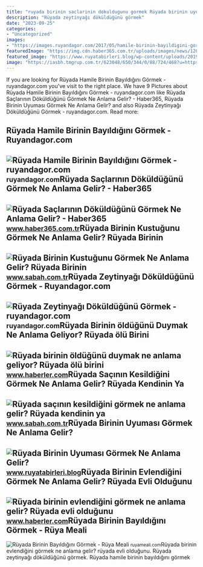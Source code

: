 ```yaml
---
title: "ruyada birinin saclarinin dokuldugunu gormek Rüyada birinin uyuması görmek ne anlama gelir?"
description: "Rüyada zeytinyağı döküldüğünü görmek"
date: "2023-09-25"
categories:
- "Uncategorized"
images:
- "https://images.ruyandagor.com/2017/05/hamile-birinin-bayildigini-gormek-1208.jpg"
featuredImage: "https://img.cdn.haber365.com.tr/uploads/images/news/1200x628-ruyada-saclarinin-dokuldugunu-gormek-ne-anlama-gelir-790.jpg"
featured_image: "https://www.ruyatabirleri.blog/wp-content/uploads/2019/11/ruyada-birinin-uyumasi-gormek.jpg"
image: "https://iasbh.tmgrup.com.tr/623048/650/344/0/88/724/468?u=https://isbh.tmgrup.com.tr/sbh/2021/09/21/ruyada-sacinin-kesildigini-gormek-ne-anlama-gelir-ruyada-saclarinin-kesildigini-gormek-ne-demek-1632207521642.jpg"
---
```


If you are looking for Rüyada Hamile Birinin Bayıldığını Görmek - ruyandagor.com you've visit to the right place. We have 9 Pictures about Rüyada Hamile Birinin Bayıldığını Görmek - ruyandagor.com like Rüyada Saçlarının Döküldüğünü Görmek Ne Anlama Gelir? - Haber365, Rüyada Birinin Uyuması Görmek Ne Anlama Gelir? and also Rüyada Zeytinyağı Döküldüğünü Görmek - ruyandagor.com. Read more:

Rüyada Hamile Birinin Bayıldığını Görmek - Ruyandagor.com
---------------------------------------------------------

 ![Rüyada Hamile Birinin Bayıldığını Görmek - ruyandagor.com](https://images.ruyandagor.com/2017/05/hamile-birinin-bayildigini-gormek-1208.jpg) <small>ruyandagor.com</small>Rüyada Saçlarının Döküldüğünü Görmek Ne Anlama Gelir? - Haber365
----------------------------------------------------------------

 ![Rüyada Saçlarının Döküldüğünü Görmek Ne Anlama Gelir? - Haber365](https://img.cdn.haber365.com.tr/uploads/images/news/1200x628-ruyada-saclarinin-dokuldugunu-gormek-ne-anlama-gelir-790.jpg) <small>www.haber365.com.tr</small>Rüyada Birinin Kustuğunu Görmek Ne Anlama Gelir? Rüyada Birinin
---------------------------------------------------------------

 ![Rüyada Birinin Kustuğunu Görmek Ne Anlama Gelir? Rüyada Birinin](https://iasbh.tmgrup.com.tr/f484fb/752/395/0/94/724/474?u=https://isbh.tmgrup.com.tr/sbh/2022/07/04/ruyada-birinin-kustugunu-gormek-ne-anlama-gelir-ruyada-birinin-kustugunu-gormenin-anlami-1656935565699.jpg) <small>www.sabah.com.tr</small>Rüyada Zeytinyağı Döküldüğünü Görmek - Ruyandagor.com
-----------------------------------------------------

 ![Rüyada Zeytinyağı Döküldüğünü Görmek - ruyandagor.com](https://images.ruyandagor.com/2017/04/zeytinyagi-dokuldugunu-gormek-1328.jpg) <small>ruyandagor.com</small>Rüyada Birinin öldüğünü Duymak Ne Anlama Geliyor? Rüyada ölü Birini
-------------------------------------------------------------------

 ![Rüyada birinin öldüğünü duymak ne anlama geliyor? Rüyada ölü birini](https://i.hbrcdn.com/haber/2021/05/28/ruyada-birinin-oldugunu-gormek-ne-anlama-geliyor-14163329_8691_amp.jpg) <small>www.haberler.com</small>Rüyada Saçının Kesildiğini Görmek Ne Anlama Gelir? Rüyada Kendinin Ya
---------------------------------------------------------------------

 ![Rüyada saçının kesildiğini görmek ne anlama gelir? Rüyada kendinin ya](https://iasbh.tmgrup.com.tr/623048/650/344/0/88/724/468?u=https://isbh.tmgrup.com.tr/sbh/2021/09/21/ruyada-sacinin-kesildigini-gormek-ne-anlama-gelir-ruyada-saclarinin-kesildigini-gormek-ne-demek-1632207521642.jpg) <small>www.sabah.com.tr</small>Rüyada Birinin Uyuması Görmek Ne Anlama Gelir?
----------------------------------------------

 ![Rüyada Birinin Uyuması Görmek Ne Anlama Gelir?](https://www.ruyatabirleri.blog/wp-content/uploads/2019/11/ruyada-birinin-uyumasi-gormek.jpg) <small>www.ruyatabirleri.blog</small>Rüyada Birinin Evlendiğini Görmek Ne Anlama Gelir? Rüyada Evli Olduğunu
-----------------------------------------------------------------------

 ![Rüyada birinin evlendiğini görmek ne anlama gelir? Rüyada evli olduğunu](https://i.hbrcdn.com/haber/2022/12/13/ruyada-birinin-evlendigini-gormek-ne-anlama-gelir-15491536_2087_amp.jpg) <small>www.haberler.com</small>Rüyada Birinin Bayıldığını Görmek - Rüya Meali
----------------------------------------------

 ![Rüyada Birinin Bayıldığını Görmek - Rüya Meali](http://ruyameali.com/wp-content/uploads/2019/01/ruyada-birinin-bayildigini-gormek--1024x683.jpg) <small>ruyameali.com</small>Rüyada birinin evlendiğini görmek ne anlama gelir? rüyada evli olduğunu. Rüyada zeytinyağı döküldüğünü görmek. Rüyada hamile birinin bayıldığını görmek
